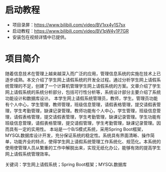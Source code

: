 # 启动教程

- 项目录屏：https://www.bilibili.com/video/BV1xx4y1S7sx
- 启动教程：https://www.bilibili.com/video/BV1pW4y1P7GR
- 安装包在视频详情中已提供。

# 项目简介
随着信息技术在管理上越来越深入而广泛的应用，管理信息系统的实施在技术上已逐步成熟。本文介绍了学生网上请假系统的开发全过程。通过分析学生网上请假系统管理的不足，创建了一个计算机管理学生网上请假系统的方案。文章介绍了学生网上请假系统的系统分析部分，包括可行性分析等，系统设计部分主要介绍了系统功能设计和数据库设计。
本学生网上请假系统管理员，教师，学生。管理员功能有个人中心，学生管理，教师管理，班级信息管理，请假表格管理，提交请假表管理，学生考勤管理，缺课记录管理。教师功能有个人中心，学生管理，班级信息管理，请假表格管理，提交请假表管理，学生考勤管理，缺课记录管理。学生功能有班级信息管理，请假表格管理，提交请假管理，学生考勤管理，缺课记录管理。因而具有一定的实用性。
本站是一个B/S模式系统，采用Spring Boot框架，MYSQL数据库设计开发，充分保证系统的稳定性。系统具有界面清晰、操作简单，功能齐全的特点，使得学生网上请假系统管理工作系统化、规范化。本系统的使用使管理人员从繁重的工作中解脱出来，实现无纸化办公，能够有效的提高学生网上请假系统管理效率。

关键词：学生网上请假系统；Spring Boot框架；MYSQL数据库
